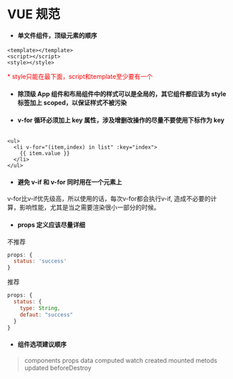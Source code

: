 # VUE 规范

* #### 单文件组件，顶级元素的顺序

``` vue
<template></template>
<script></script>
<style></style>
```

<font style="color: red">* style只能在最下面，script和template至少要有一个</font>

* #### 除顶级 App 组件和布局组件中的样式可以是全局的，其它组件都应该为 style 标签加上 scoped，以保证样式不被污染

* #### v-for 循环必须加上 key 属性，涉及增删改操作的尽量不要使用下标作为 key

``` 

<ul>
  <li v-for="(item,index) in list" :key="index">
    {{ item.value }}
  </li>
</ul>
```

* #### 避免 v-if 和 v-for 同时用在一个元素上

v-for比v-if优先级高，所以使用的话，每次v-for都会执行v-if, 造成不必要的计算，影响性能，尤其是当之需要渲染很小一部分的时候。

* #### props 定义应该尽量详细

不推荐

``` javascript
props: {
  status: 'success'
}
```

推荐

``` javascript
props: {
  status: {
    type: String,
    defaut: "success"
  }
}
```

* #### 组件选项建议顺序

> components
> props
> data
> computed
> watch
> created
> mounted
> metods
> updated
> beforeDestroy
